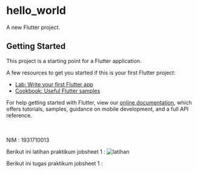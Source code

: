 # hello_world

A new Flutter project.

## Getting Started

This project is a starting point for a Flutter application.

A few resources to get you started if this is your first Flutter project:

- [Lab: Write your first Flutter app](https://flutter.dev/docs/get-started/codelab)
- [Cookbook: Useful Flutter samples](https://flutter.dev/docs/cookbook)

For help getting started with Flutter, view our
[online documentation](https://flutter.dev/docs), which offers tutorials,
samples, guidance on mobile development, and a full API reference.

<br Nama    : Chafidhoturrochimah/>
<br Kelas   : MI-2B/>
NIM     : 1931710013

Berikut ini latihan praktikum jobsheet 1 :
![latihan](https://user-images.githubusercontent.com/52942668/108057902-d6b3c900-7085-11eb-8b59-8c13500d7629.jpeg)

Berikut ini tugas praktikum jobsheet 1 :
